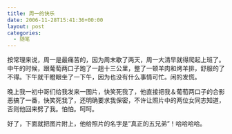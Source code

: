 ```yaml
---
title: 周一的快乐
date: 2006-11-28T15:41:36+00:00
layout: post
categories:
  - 随笔
---
```


按常理来说，周一是最痛苦的，因为周末歇了两天，周一大清早就得爬起上班了。中午的时候，跟葡萄两口子跑了一趟十三公里，整了一顿羊肉和烤羊排，舒服的了不得。下午就干瞪眼坐了一下午，因为也没有什么事情可忙。闲的发慌。

晚上我一初中哥们给我发来一图片，快笑死我了，他直接把我＆葡萄两口子的合影恶搞了一番，快笑死我了，还明确要求我保密，不许让照片中的两位女同志知道，否则他回来劈了我。怕怕。呵呵。

好了，下面就把图片附上，他给照片的名字是&#8221;真正的五兄弟&#8221;！哈哈哈哈。
